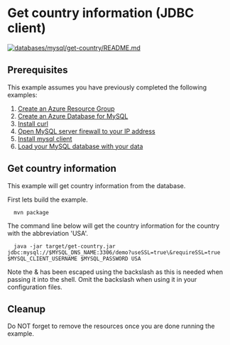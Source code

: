 
# Get country information (JDBC client)

[![databases/mysql/get-country/README.md](https://github.com/Azure-Samples/java-on-azure-examples/actions/workflows/databases_mysql_get-country_README_md.yml/badge.svg)](https://github.com/Azure-Samples/java-on-azure-examples/actions/workflows/databases_mysql_get-country_README_md.yml)

## Prerequisites

This example assumes you have previously completed the following examples:

1. [Create an Azure Resource Group](../../../general/group/create/README.md)
1. [Create an Azure Database for MySQL](../create/README.md)
1. [Install curl](https://curl.haxx.se/download.html)
1. [Open MySQL server firewall to your IP address](../open-firewall-to-your-ip/README.md)
1. [Install mysql client](https://dev.mysql.com/downloads/README.md)
1. [Load your MySQL database with your data](../load-your-mysqk-database-with-data/README.md)

<!-- workflow.include(../load-your-mysql-database-with-data/README.md) -->

## Get country information

This example will get country information from the database.

<!-- workflow.run()

cd databases/mysql/get-country

  -->

First lets build the example.

```shell
  mvn package
```

The command line below will get the country information for the country with
the abbreviation 'USA'.

```shell
  java -jar target/get-country.jar jdbc:mysql://$MYSQL_DNS_NAME:3306/demo?useSSL=true\&requireSSL=true $MYSQL_CLIENT_USERNAME $MYSQL_PASSWORD USA
```

Note the & has been escaped using the backslash as this is needed when passing
it into the shell. Omit the backslash when using it in your configuration files.

<!-- workflow.run()

cd ../../..

  -->

## Cleanup

Do NOT forget to remove the resources once you are done running the example.

<!-- workflow.directOnly()

  az group delete --name $RESOURCE_GROUP --yes || true

  -->
